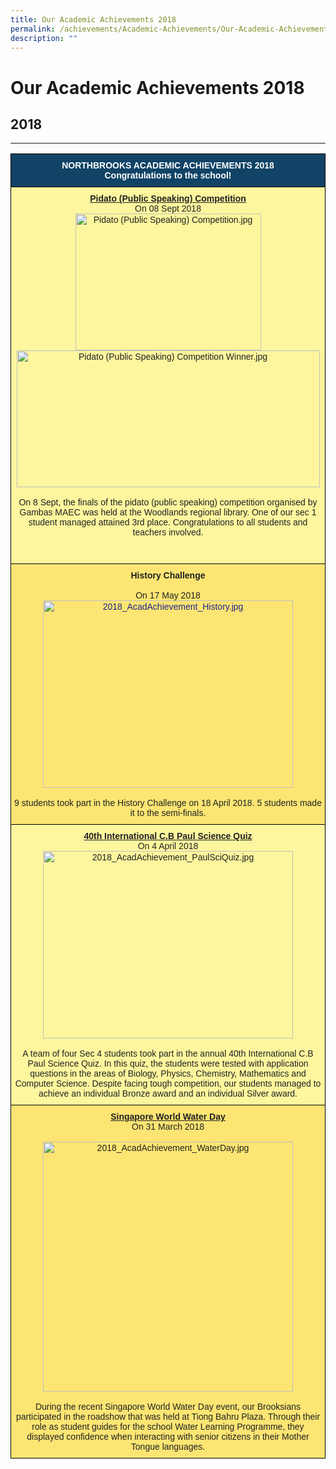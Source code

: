 ```yaml
---
title: Our Academic Achievements 2018
permalink: /achievements/Academic-Achievements/Our-Academic-Achievements-2018/permalink/
description: ""
---
```



Our Academic Achievements 2018
==============================

## 2018
----

<style type="text/css">
.tg  {border-collapse:collapse;border-spacing:0;}
.tg td{border-color:black;border-style:solid;border-width:1px;font-family:Arial, sans-serif;font-size:14px;
  overflow:hidden;padding:10px 5px;word-break:normal;}
.tg th{border-color:black;border-style:solid;border-width:1px;font-family:Arial, sans-serif;font-size:14px;
  font-weight:normal;overflow:hidden;padding:10px 5px;word-break:normal;}
.tg .tg-zi19{background-color:#FCE573;color:#20248D;text-align:center;vertical-align:top}
.tg .tg-lvru{background-color:#FDF69E;color:#222;text-align:center;vertical-align:top}
.tg .tg-2px7{background-color:#104366;color:#FFF;font-weight:bold;text-align:center;vertical-align:middle}
.tg .tg-s8if{background-color:#FCE573;color:#222;text-align:center;vertical-align:top}
</style>
<table class="tg">
<thead>
  <tr>
    <th class="tg-2px7"><span style="font-weight:bold;color:#FFF;background-color:#104366">NORTHBROOKS ACADEMIC ACHIEVEMENTS 2018</span><br><span style="font-weight:bold;color:#FFF;background-color:#104366">Congratulations to the school!</span></th>
  </tr>
</thead>
<tbody>
  <tr>
    <td class="tg-lvru"><span style="font-weight:bold;text-decoration:underline">Pidato (Public Speaking) Competition</span><br>On 08 Sept 2018 <br><img src="https://northbrookssec-moe-edu-sg-admin.cwp.sg/qql/slot/u162/Achievements/School%20Achievements/MAEC%201.jpg" alt="Pidato (Public Speaking) Competition.jpg" width="297" height="219"><img src="https://northbrookssec-moe-edu-sg-admin.cwp.sg/qql/slot/u162/Achievements/School%20Achievements/MAEC%203.jpg" alt="Pidato (Public Speaking) Competition Winner.jpg" width="485" height="219"> <br><br>On 8 Sept, the finals of the pidato (public speaking) competition organised by Gambas MAEC was held at the Woodlands regional library.  One of our sec 1 student managed attained 3rd place.  Congratulations to all students and teachers involved.<br><br><br></td>
  </tr>
  <tr>
    <td class="tg-zi19"><span style="font-weight:bold;color:#222">History Challenge</span><br><br><span style="font-weight:400;font-style:normal;color:#222">On 17 May 2018</span><br><img src="https://northbrookssec-moe-edu-sg-admin.cwp.sg/qql/slot/u162/Achievements/Academic%20Achievements/2018%20Academic%20Achievements/2018_AcadAchievement_History.JPG" alt="2018_AcadAchievement_History.jpg" width="400" height="300"><br><br><span style="color:#222">9 students took part in the History Challenge on 18 April 2018. 5 students made it to the semi-finals.</span></td>
  </tr>
  <tr>
    <td class="tg-lvru"><span style="font-weight:bold;text-decoration:underline">40th International C.B Paul Science Quiz</span><br>On 4 April 2018<br><img src="https://northbrookssec-moe-edu-sg-admin.cwp.sg/qql/slot/u162/Achievements/Academic%20Achievements/2018%20Academic%20Achievements/2018_AcadAchievement_PaulSciQuiz.jpg" alt="2018_AcadAchievement_PaulSciQuiz.jpg" width="400" height="300"><br><br>A team of four Sec 4 students took part in the annual 40th International C.B Paul Science Quiz. In this quiz, the students were tested with application questions in the areas of Biology, Physics, Chemistry, Mathematics and Computer Science. Despite facing tough competition, our students managed to achieve an individual Bronze award and an individual Silver award.</td>
  </tr>
  <tr>
    <td class="tg-s8if"><span style="font-weight:bold;text-decoration:underline">Singapore World Water Day</span><br>On 31 March 2018<br><br><img src="https://northbrookssec-moe-edu-sg-admin.cwp.sg/qql/slot/u162/Achievements/Academic%20Achievements/2018%20Academic%20Achievements/2018_AcadAchievement_WaterDay.jpg" alt="2018_AcadAchievement_WaterDay.jpg" width="400" height="400"><br><br>During the recent Singapore World Water Day event, our Brooksians participated in the roadshow that was held at Tiong Bahru Plaza.  Through their role as student guides for the school Water Learning Programme, they displayed confidence when interacting with senior citizens in their Mother Tongue languages. </td>
  </tr>
</tbody>
</table>